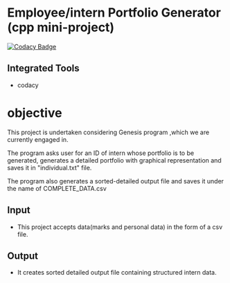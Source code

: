# Employee/intern Portfolio Generator (cpp mini-project)
[![Codacy Badge](https://app.codacy.com/project/badge/Grade/35fe3e20d57742fdbe1bb8575057a995)](https://www.codacy.com/gh/99002641/Mini_Project/dashboard?utm_source=github.com&amp;utm_medium=referral&amp;utm_content=99002641/Mini_Project&amp;utm_campaign=Badge_Grade)
## Integrated Tools 
*  codacy

# objective
 This project is undertaken considering Genesis program ,which we are currently engaged in. 
 
 The program asks user for an ID of intern whose portfolio is to be generated,
 generates a detailed portfolio with graphical representation and saves it in "individual.txt" file.
 
 The program also generates a sorted-detailed output file and saves it under the name of COMPLETE_DATA.csv
 
 
 ## Input
 *  This project accepts data(marks and personal data) in the form of a csv file.
 
 ## Output
 * It creates sorted detailed output file containing structured intern data.
